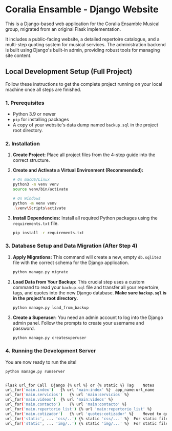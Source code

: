 # Coralia Ensamble - Django Website

This is a Django-based web application for the Coralia Ensamble Musical group, migrated from an original Flask implementation.

It includes a public-facing website, a detailed repertoire catalogue, and a multi-step quoting system for musical services. The administration backend is built using Django's built-in admin, providing robust tools for managing site content.

## Local Development Setup (Full Project)

Follow these instructions to get the complete project running on your local machine once all steps are finished.

### 1. Prerequisites

- Python 3.9 or newer
- `pip` for installing packages
- A copy of your website's data dump named `backup.sql` in the project root directory.

### 2. Installation

1.  **Create Project:**
    Place all project files from the 4-step guide into the correct structure.

2.  **Create and Activate a Virtual Environment (Recommended):**

    ```bash
    # On macOS/Linux
    python3 -m venv venv
    source venv/bin/activate

    # On Windows
    python -m venv venv
    .\venv\Scripts\activate
    ```

3.  **Install Dependencies:**
    Install all required Python packages using the `requirements.txt` file.

    ```bash
    pip install -r requirements.txt
    ```

### 3. Database Setup and Data Migration (After Step 4)

1.  **Apply Migrations:**
    This command will create a new, empty `db.sqlite3` file with the correct schema for the Django application.

    ```bash
    python manage.py migrate
    ```

2.  **Load Data from Your Backup:**
    This crucial step uses a custom command to read your `backup.sql` file and transfer all your repertoire, tags, and quotes into the new Django database.
    **Make sure `backup.sql` is in the project's root directory.**

    ```bash
    python manage.py load_from_backup
    ```

3.  **Create a Superuser:**
    You need an admin account to log into the Django admin panel. Follow the prompts to create your username and password.

    ```bash
    python manage.py createsuperuser
    ```

### 4. Running the Development Server

You are now ready to run the site!

```bash
python manage.py runserver


Flask url_for Call	Django {% url %} or {% static %} Tag	Notes
url_for('main.index')	{% url 'main:index' %}	app_name:url_name
url_for('main.servicios')	{% url 'main:servicios' %}	
url_for('main.videos')	{% url 'main:videos' %}	
url_for('main.contacto')	{% url 'main:contacto' %}	
url_for('main.repertorio_list')	{% url 'main:repertorio_list' %}	
url_for('main.cotizador')	{% url 'quotes:cotizador' %}	Moved to quotes app
url_for('static', ... 'css/..')	{% static 'css/...' %}	For static files
url_for('static', ... 'img/..')	{% static 'img/...' %}	For static files